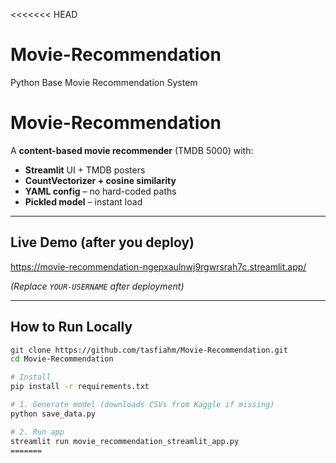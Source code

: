 <<<<<<< HEAD
# Movie-Recommendation
Python Base Movie Recommendation System
# Movie-Recommendation

A **content-based movie recommender** (TMDB 5000) with:

* **Streamlit** UI + TMDB posters
* **CountVectorizer + cosine similarity**
* **YAML config** – no hard-coded paths
* **Pickled model** – instant load

---

## Live Demo (after you deploy)

https://movie-recommendation-ngepxaulnwj9rgwrsrah7c.streamlit.app/

*(Replace `YOUR-USERNAME` after deployment)*

---

## How to Run Locally

```bash
git clone https://github.com/tasfiahm/Movie-Recommendation.git
cd Movie-Recommendation

# Install
pip install -r requirements.txt

# 1. Generate model (downloads CSVs from Kaggle if missing)
python save_data.py

# 2. Run app
streamlit run movie_recommendation_streamlit_app.py
=======

